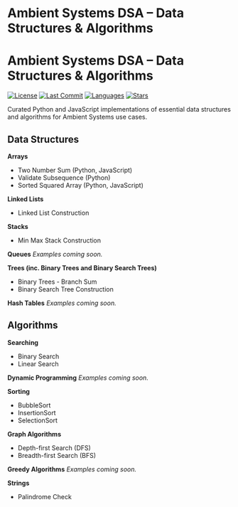 # Ambient Systems DSA – Data Structures & Algorithms

# Ambient Systems DSA – Data Structures & Algorithms

[![License](https://img.shields.io/github/license/EngineerID/Ambient-Systems-DSA)](./LICENSE)
[![Last Commit](https://img.shields.io/github/last-commit/EngineerID/Ambient-Systems-DSA)](https://github.com/EngineerID/Ambient-Systems-DSA/commits/master)
[![Languages](https://img.shields.io/github/languages/top/EngineerID/Ambient-Systems-DSA)](https://github.com/EngineerID/Ambient-Systems-DSA)
[![Stars](https://img.shields.io/github/stars/EngineerID/Ambient-Systems-DSA?style=social)](https://github.com/EngineerID/Ambient-Systems-DSA/stargazers)


Curated Python and JavaScript implementations of essential data structures and algorithms for Ambient Systems use cases.

## Data Structures

**Arrays**
* Two Number Sum (Python, JavaScript)
* Validate Subsequence (Python)
* Sorted Squared Array (Python, JavaScript)

**Linked Lists**
* Linked List Construction

**Stacks**
* Min Max Stack Construction

**Queues**
_Examples coming soon._

**Trees (inc. Binary Trees and Binary Search Trees)**
* Binary Trees - Branch Sum
* Binary Search Tree Construction

**Hash Tables**
_Examples coming soon._

## Algorithms

**Searching**
* Binary Search
* Linear Search

**Dynamic Programming**
_Examples coming soon._

**Sorting**
* BubbleSort
* InsertionSort
* SelectionSort

**Graph Algorithms**
* Depth-first Search (DFS)
* Breadth-first Search (BFS)

**Greedy Algorithms**
_Examples coming soon._

**Strings**
* Palindrome Check


